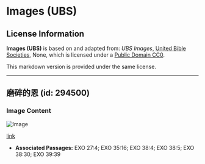 # Images (UBS)

## License Information

**Images (UBS)** is based on and adapted from: _UBS Images_, [United Bible Societies](https://unitedbiblesocieties.org/), None, which is licensed under a [Public Domain CC0](https://creativecommons.org/public-domain/cc0/).

This markdown version is provided under the same license.



--------------------------------

## 磨碎的恩 (id: 294500)

### Image Content

![Image](https://cdn.aquifer.bible/aquifer-content/resources/Media/WEB-0445_grating_en.jpg)

[link](https://cdn.aquifer.bible/aquifer-content/resources/Media/WEB-0445_grating_en.jpg)

* **Associated Passages:** EXO 27:4; EXO 35:16; EXO 38:4; EXO 38:5; EXO 38:30; EXO 39:39

